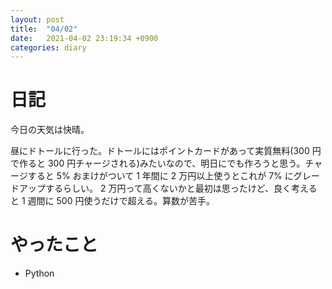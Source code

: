 ```yaml
---
layout: post
title:  "04/02"
date:   2021-04-02 23:19:34 +0900
categories: diary
---
```

# 日記

今日の天気は快晴。

昼にドトールに行った。ドトールにはポイントカードがあって実質無料(300 円で作ると 300 円チャージされる)みたいなので、明日にでも作ろうと思う。チャージすると 5% おまけがついて 1 年間に 2 万円以上使うとこれが 7% にグレードアップするらしい。 2 万円って高くないかと最初は思ったけど、良く考えると 1 週間に 500 円使うだけで超える。算数が苦手。

# やったこと

- Python